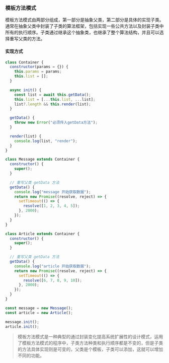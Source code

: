 ### 模板方法模式

模板方法模式由两部分组成，第一部分是抽象父类，第二部分是具体的实现子类。通常在抽象父类中封装了子类的算法框架，包括实现一些公共方法以及封装子类中所有的执行顺序。子类通过继承这个抽象类，也继承了整个算法结构，并且可以选择重写父类的方法。

#### 实现方式

```js
class Container {
  constructor(params = {}) {
    this.params = params;
    this.list = [];
  }

  async init() {
    const list = await this.getData();
    this.list = [...this.list, ...list];
    list?.length && this.render(list);
  }

  getData() {
    throw new Error("必须传入getData方法");
  }

  render(list) {
    console.log(list, "render");
  }
}

class Message extends Container {
  constructor() {
    super();
  }

  // 重写父类 getData 方法
  getData() {
    console.log("message 开始获取数据");
    return new Promise((resolve, reject) => {
      setTimeout(() => {
        resolve([1, 2, 3, 4, 5]);
      }, 2000);
    });
  }
}

class Article extends Container {
  constructor() {
    super();
  }

  // 重写父类 getData 方法
  getData() {
    console.log("article 开始获取数据");
    return new Promise((resolve, reject) => {
      setTimeout(() => {
        resolve([6, 7, 8, 9, 10]);
      }, 2000);
    });
  }
}

const message = new Message();
const article = new Article();

message.init();
article.init();
```

> 模板方法模式是一种典型的通过封装变化提高系统扩展性的设计模式，运用了模板方法模式的程序中，子类方法种类和执行顺序都是不变的，但是子类的方法具体实现则是可变的，父类是个模板，子类可以添加，这就可以增加不同的功能。
